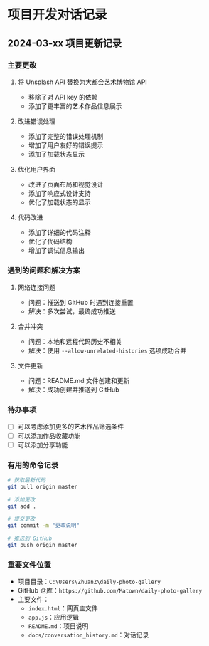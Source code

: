 # 项目开发对话记录

## 2024-03-xx 项目更新记录

### 主要更改
1. 将 Unsplash API 替换为大都会艺术博物馆 API
   - 移除了对 API key 的依赖
   - 添加了更丰富的艺术作品信息展示

2. 改进错误处理
   - 添加了完整的错误处理机制
   - 增加了用户友好的错误提示
   - 添加了加载状态显示

3. 优化用户界面
   - 改进了页面布局和视觉设计
   - 添加了响应式设计支持
   - 优化了加载状态的显示

4. 代码改进
   - 添加了详细的代码注释
   - 优化了代码结构
   - 增加了调试信息输出

### 遇到的问题和解决方案
1. 网络连接问题
   - 问题：推送到 GitHub 时遇到连接重置
   - 解决：多次尝试，最终成功推送

2. 合并冲突
   - 问题：本地和远程代码历史不相关
   - 解决：使用 `--allow-unrelated-histories` 选项成功合并

3. 文件更新
   - 问题：README.md 文件创建和更新
   - 解决：成功创建并推送到 GitHub

### 待办事项
- [ ] 可以考虑添加更多的艺术作品筛选条件
- [ ] 可以添加作品收藏功能
- [ ] 可以添加分享功能

### 有用的命令记录
```bash
# 获取最新代码
git pull origin master

# 添加更改
git add .

# 提交更改
git commit -m "更改说明"

# 推送到 GitHub
git push origin master
```

### 重要文件位置
- 项目目录：`C:\Users\ZhuanZ\daily-photo-gallery`
- GitHub 仓库：`https://github.com/Matown/daily-photo-gallery`
- 主要文件：
  - `index.html`：网页主文件
  - `app.js`：应用逻辑
  - `README.md`：项目说明
  - `docs/conversation_history.md`：对话记录 